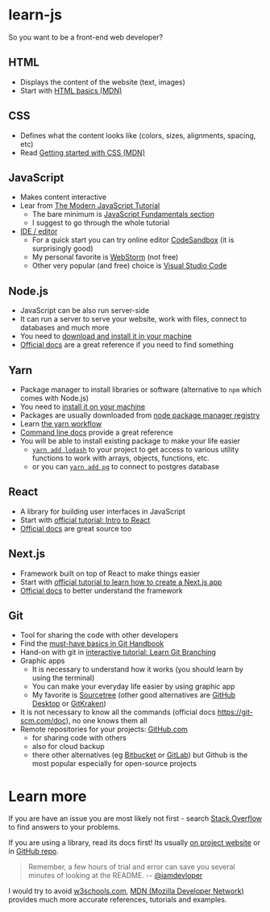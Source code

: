 # learn-js

So you want to be a front-end web developer?

##  HTML

* Displays the content of the website (text, images)
* Start with [HTML basics (MDN)](https://developer.mozilla.org/en-US/docs/Learn/Getting_started_with_the_web/HTML_basics)


## CSS

* Defines what the content looks like (colors, sizes, alignments, spacing, etc)
* Read [Getting started with CSS (MDN)](https://developer.mozilla.org/en-US/docs/Learn/CSS/First_steps/Getting_started)


## JavaScript

* Makes content interactive
* Lear from [The Modern JavaScript Tutorial](https://javascript.info/)
  * The bare minimum is [JavaScript Fundamentals section](https://javascript.info/first-steps)
  * I suggest to go through the whole tutorial
* [IDE / editor](https://javascript.info/code-editors)
  * For a quick start you can try online editor [CodeSandbox](https://codesandbox.io/) (it is surprisingly good)
  * My personal favorite is [WebStorm](https://www.jetbrains.com/webstorm/) (not free)
  * Other very popular (and free) choice is [Visual Studio Code](https://code.visualstudio.com/)


## Node.js

* JavaScript can be also run server-side
* It can run a server to serve your website, work with files, connect to databases and much more
* You need to [download and install it in your machine](https://nodejs.org/en/download/)
* [Official docs](https://nodejs.org/dist/latest-v14.x/docs/api/) are a great reference if you need to find something


## Yarn

* Package manager to install libraries or software (alternative to `npm` which comes with Node.js)
* You need to [install it on your machine](https://classic.yarnpkg.com/en/docs/install/)
* Packages are usually downloaded from [node package manager registry](https://www.npmjs.com/)
* Learn [the yarn workflow](https://classic.yarnpkg.com/en/docs/yarn-workflow)
* [Command line docs](https://classic.yarnpkg.com/en/docs/cli/) provide a great reference
* You will be able to install existing package to make your life easier
  * [`yarn add lodash`](https://lodash.com/) to your project to get access to various utility functions to work with arrays, objects, functions, etc.
  * or you can [`yarn add pg`](https://node-postgres.com/) to connect to postgres database


## React

* A library for building user interfaces in JavaScript
* Start with [official tutorial: Intro to React](https://reactjs.org/tutorial/tutorial.html)
* [Official docs](https://reactjs.org/docs/getting-started.html) are great source too


## Next.js

* Framework built on top of React to make things easier
* Start with [official tutorial to learn how to create a Next.js app](https://nextjs.org/learn/basics/create-nextjs-app)
* [Official docs](https://nextjs.org/docs/getting-started) to better understand the framework


## Git

* Tool for sharing the code with other developers
* Find the [must-have basics in Git Handbook](https://guides.github.com/introduction/git-handbook/)
* Hand-on with git in [interactive tutorial: Learn Git Branching](https://learngitbranching.js.org/)
* Graphic apps
  * It is necessary to understand how it works (you should learn by using the terminal)
  * You can make your everyday life easier by using graphic app
  * My favorite is [Sourcetree](https://www.sourcetreeapp.com/) (other good alternatives are [GitHub Desktop](https://desktop.github.com/) or [GitKraken](https://www.gitkraken.com/))
* It is not necessary to know all the commands (official docs https://git-scm.com/doc), no one knows them all
* Remote repositories for your projects: [GitHub.com](https://github.com/)
  * for sharing code with others
  * also for cloud backup
  * there other alternatives (eg [Bitbucket](https://bitbucket.org/) or [GitLab](https://gitlab.com/)) but Github is the most popular especially for open-source projects


# Learn more

If you are have an issue you are most likely not first - search [Stack Overflow](http://stackoverflow.com/) to find answers to your problems.

If you are using a library, read its docs first! Its usually [on project website](https://lodash.com/docs/) or in [GitHub repo](https://github.com/Typeform/embed).

> Remember, a few hours of trial and error can save you several minutes of looking at the README.
-- [@iamdevloper](https://twitter.com/iamdevloper/status/1060067235316809729?s=20)

I would try to avoid [w3schools.com](http://w3schools.com/), [MDN (Mozilla Developer Network)](https://developer.mozilla.org/en-US/docs/Web/Reference) provides much more accurate references, tutorials and examples.
